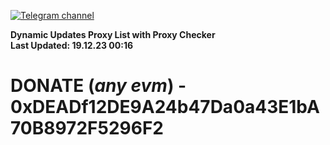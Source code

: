 [![Telegram channel](https://img.shields.io/endpoint?url=https://runkit.io/damiankrawczyk/telegram-badge/branches/master?url=https://t.me/n4z4v0d)](https://t.me/n4z4v0d) 

**Dynamic Updates Proxy List with Proxy Checker**  
**Last Updated: 19.12.23 00:16**

# DONATE (_any evm_) - 0xDEADf12DE9A24b47Da0a43E1bA70B8972F5296F2
